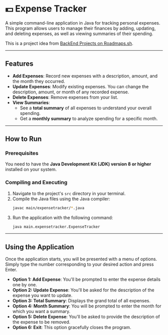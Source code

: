 # 💵 Expense Tracker

A simple command-line application in Java for tracking personal expenses. This program allows users to manage their finances by adding, updating, and deleting expenses, as well as viewing summaries of their spending.

This is a project idea from <a href="https://roadmap.sh/projects/expense-tracker">BackEnd Projects on Roadmaps.sh</a>. 

---

## Features

-   **Add Expenses**: Record new expenses with a description, amount, and the month they occurred.
-   **Update Expenses**: Modify existing expenses. You can change the description, amount, or month of any recorded expense.
-   **Delete Expenses**: Remove expenses from your list.
-   **View Summaries**:
    -   See a **total summary** of all expenses to understand your overall spending.
    -   Get a **monthly summary** to analyze spending for a specific month.

---

## How to Run

### Prerequisites

You need to have the **Java Development Kit (JDK) version 8 or higher** installed on your system.

### Compiling and Executing

1.  Navigate to the project's `src` directory in your terminal.
2.  Compile the Java files using the Java compiler:
    ```bash
    javac main/expensetracker/*.java
    ```
3.  Run the application with the following command:
    ```bash
    java main.expensetracker.ExpenseTracker
    ```

---

## Using the Application

Once the application starts, you will be presented with a menu of options. Simply type the number corresponding to your desired action and press Enter.

-   **Option 1: Add Expense**: You'll be prompted to enter the expense details one by one.
-   **Option 2: Update Expense**: You'll be asked for the description of the expense you want to update.
-   **Option 3: Total Summary**: Displays the grand total of all expenses.
-   **Option 4: Month Summary**: You will be prompted to enter the month for which you want a summary.
-   **Option 5: Delete Expense**: You'll be asked to provide the description of the expense to be removed.
-   **Option 6: Exit**: This option gracefully closes the program.
